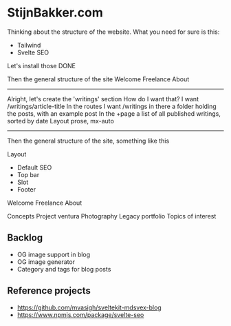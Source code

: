# StijnBakker.com

Thinking about the structure of the website.
What you need for sure is this:
- Tailwind 
- Svelte SEO

Let's install those
DONE

Then the general structure of the site
Welcome
Freelance 
About


----
Alright, let's create the 'writings' section
How do I want that?
I want /writings/article-title
In the routes I want /writings
in there a folder holding the posts, with an example post
In the +page a list of all published writings, sorted by date
Layout prose, mx-auto

----


Then the general structure of the site, something like this

Layout
- Default SEO
- Top bar
- Slot
- Footer






Welcome
Freelance
About

Concepts
Project ventura
Photography
Legacy portfolio
Topics of interest






## Backlog
- OG image support in blog
- OG image generator
- Category and tags for blog posts



## Reference projects
- https://github.com/mvasigh/sveltekit-mdsvex-blog
- https://www.npmjs.com/package/svelte-seo
